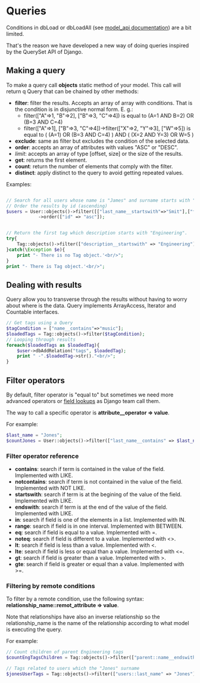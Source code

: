 # Queries

Conditions in dbLoad or dbLoadAll (see [model_api documentation](docs/model_api)) are a bit limited.

That's the reason we have developed a new way of doing queries inspired by the QuerySet API of Django.

## Making a query

To make a query call **objects** static method of your model. This call will
return q Query that can be chained by other methods:

- **filter**: filter the results. Accepts an array of array with conditions. That is
the condition is in disjunctive normal form. E. g.:
  - filter(["A"=>1, "B"=>2], ["B"=>3, "C"=>4]) is equal to (A=1 AND B=2) OR (B=3 AND C=4)
  - filter(["A"=>1], ["B"=>3, "C"=>4])->filter(["X"=>2, "Y"=>3], ["W"=>5]) is equal to ( (A=1) OR (B=3 AND C=4) ) AND ( (X=2 AND Y=3) OR W=5 )
- **exclude**: same as filter but excludes the condition of the selected data.
- **order**: accepts an array of attributes with values "ASC" or "DESC".
- *limit*: accepts an array of type [offset, size] or the size of the results.
- **get**: returns the first element.
- **count**: return the number of elements that comply with the filter.
- **distinct**: apply distinct to the query to avoid getting repeated values.

Examples:
```php

// Search for all users whose name is "James" and surname starts with "Smith"
// Order the results by id (ascending)
$users = User::objects()->filter([["last_name__startswith"=>"Smit"],["first_name"=>"James"]])
			->order(["id" => "asc"]);


// Return the first tag which description starts with "Engineering".
try{
    Tag::objects()->filter(["description__startswith" => "Engineering"])->get();
}catch(\Exception $e){
    print "- There is no Tag object.'<br/>";
}
print "- There is Tag object.'<br/>";

````

## Dealing with results

Query allow you to transverse through the results without having to worry about
where is the data. Query implements ArrayAccess, Iterator and Countable interfaces.

```php
// Get tags using a Query
$tagCondition = ["name__contains"=>"music"];
$loadedTags = Tag::objects()->filter($tagCondition);
// Looping through results
foreach($loadedTags as $loadedTag){
    $user->dbAddRelation("tags", $loadedTag);
    print " -".$loadedTag->str()."<br/>";
}
````

## Filter operators
By default, filter operator is "equal to" but sometimes we need more advanced operators
or [field lookups](https://docs.djangoproject.com/es/1.9/ref/models/querysets/#field-lookups) as Django team call them.

The way to call a specific operator is **attribute__operator => value**.

For example:
```php
$last_name = "Jones";
$countJones = User::objects()->filter(["last_name__contains" => $last_name])->count();
```

### Filter operator reference

- **contains**: search if term is contained in the value of the field. Implemented with LIKE.
- **notcontains**: search if term is not contained in the value of the field. Implemented with NOT LIKE.
- **startswith**: search if term is at the begining of the value of the field. Implemented with LIKE.
- **endswith**: search if term is at the end of the value of the field. Implemented with LIKE.
- **in**: search if field is one of the elements in a list. Implemented with IN.
- **range**: search if field is in one interval. Implemented with BETWEEN.
- **eq**: search if field is equal to a value. Implemented with =.
- **noteq**: search if field is different to a value. Implemented with <>.
- **lt**: search if field is less than a value. Implemented with <.
- **lte**: search if field is less or equal than a value. Implemented with <=.
- **gt**: search if field is greater than a value. Implemented with >.
- **gte**: search if field is greater or equal than a value. Implemented with >=.

### Filtering by remote conditions

To filter by a remote condition, use the following syntax: **relationship_name::remot_attribute => value**.

Note that relationships have also an inverse relationship so the relationship_name is the name of the relationship
according to what model is executing the query.

For example:
```php
// Count children of parent Engineering tags
$countEngTagsChildren = Tag::objects()->filter(["parent::name__endswith" => "Engineering"])->count();

// Tags related to users which the "Jones" surname
$jonesUserTags = Tag::objects()->filter(["users::last_name" => "Jones"]);
```